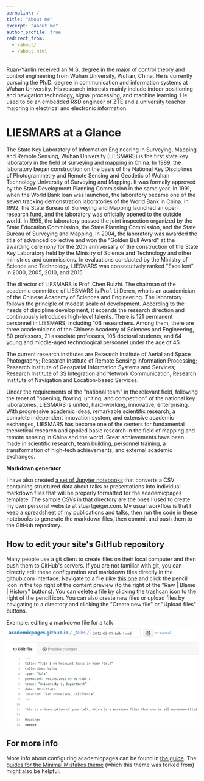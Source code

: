 ```yaml
---
permalink: /
title: "About me"
excerpt: "About me"
author_profile: true
redirect_from: 
  - /about/
  - /about.html
---
```


Ruan-Yanlin received an M.S. degree in the major of control theory and control engineering from Wuhan University, Wuhan, China. He is currently pursuing the Ph.D. degree in communication and information systems at Wuhan University. His research interests mainly include indoor positioning and navigation technology, signal processing, and machine learning. He used to be an embedded R&D engineer of ZTE and a university teacher majoring in electrical and electronic information.

LIESMARS at a Glance
======
The State Key Laboratory of Information Engineering in Surveying, Mapping and Remote Sensing, Wuhan University (LIESMARS) is the first state key laboratory in the field of surveying and mapping in China. In 1989, the laboratory began construction on the basis of the National Key Disciplines of Photogrammetry and Remote Sensing and Geodetic of Wuhan Technology University of Surveying and Mapping. It was formally approved by the State Development Planning Commission in the same year. In 1991, when the World Bank loan was launched, the laboratory became one of the seven tracking demonstration laboratories of the World Bank in China. In 1992, the State Bureau of Surveying and Mapping launched an open research fund, and the laboratory was officially opened to the outside world. In 1995, the laboratory passed the joint inspection organized by the State Education Commission, the State Planning Commission, and the State Bureau of Surveying and Mapping. In 2004, the laboratory was awarded the title of advanced collective and won the "Golden Bull Award" at the awarding ceremony for the 20th anniversary of the construction of the State Key Laboratory held by the Ministry of Science and Technology and other ministries and commissions. In evaluations conducted by the Ministry of Science and Technology, LIESMARS was consecutively ranked "Excellent" in 2000, 2005, 2010, and 2015.

The director of LIESMARS is Prof. Chen Ruizhi. The chairman of the academic committee of LIESMARS is Prof. Li Deren, who is an academician of the Chinese Academy of Sciences and Engineering.
The laboratory follows the principle of modest scale of development. According to the needs of discipline development, it expands the research direction and continuously introduces high-level talents. There is 121 permanent personnel in LIESMARS, including 106 researchers. Among them, there are three academicians of the Chinese Academy of Sciences and Engineering, 80 professors, 21 associate professors, 105 doctoral students, and 64 young and middle-aged technological personnel under the age of 45.

The current research institutes are Research Institute of Aerial and Space Photography; Research Institute of Remote Sensing Information Processing; Research Institute of Geospatial Information Systems and Services; Research Institute of 3S Integration and Network Communication; Research Institute of Navigation and Location-based Services.

Under the requirements of the "national team" in the relevant field, following the tenet of "opening, flowing, uniting, and competition" of the national key laboratories, LIESMARS is united, hard-working, innovative, enterprising. With progressive academic ideas, remarkable scientific research, a complete independent innovation system, and extensive academic exchanges, LIESMARS has become one of the centers for fundamental theoretical research and applied basic research in the field of mapping and remote sensing in China and the world. Great achievements have been made in scientific research, team building, personnel training, a transformation of high-tech achievements, and external academic exchanges.

**Markdown generator**

I have also created [a set of Jupyter notebooks](https://github.com/academicpages/ruanyanlin.cn/tree/master/markdown_generator
) that converts a CSV containing structured data about talks or presentations into individual markdown files that will be properly formatted for the academicpages template. The sample CSVs in that directory are the ones I used to create my own personal website at stuartgeiger.com. My usual workflow is that I keep a spreadsheet of my publications and talks, then run the code in these notebooks to generate the markdown files, then commit and push them to the GitHub repository.

How to edit your site's GitHub repository
------
Many people use a git client to create files on their local computer and then push them to GitHub's servers. If you are not familiar with git, you can directly edit these configuration and markdown files directly in the github.com interface. Navigate to a file (like [this one](https://github.com/academicpages/ruanyanlin.cn/blob/master/_talks/2012-03-01-talk-1.md) and click the pencil icon in the top right of the content preview (to the right of the "Raw | Blame | History" buttons). You can delete a file by clicking the trashcan icon to the right of the pencil icon. You can also create new files or upload files by navigating to a directory and clicking the "Create new file" or "Upload files" buttons. 

Example: editing a markdown file for a talk
![Editing a markdown file for a talk](/images/editing-talk.png)

For more info
------
More info about configuring academicpages can be found in [the guide](https://ruanyanlin.cn/markdown/). The [guides for the Minimal Mistakes theme](https://mmistakes.github.io/minimal-mistakes/docs/configuration/) (which this theme was forked from) might also be helpful.
